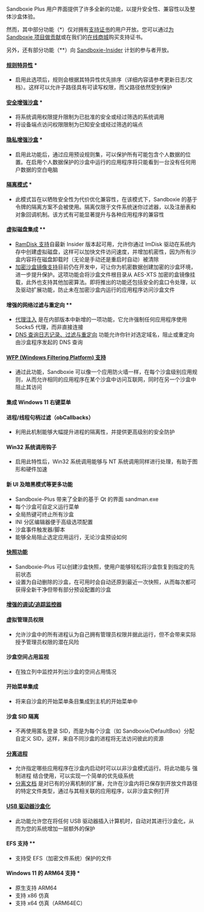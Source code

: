 Sandboxie Plus 用户界面提供了许多全新的功能，以提升安全性、兼容性以及整体沙盒体验。

然而，其中部分功能（*）仅对拥有[支持证书](../PlusContent/zh_CN/supporter-certificate.md)的用户开放。您可以通过[为 Sandboxie 项目做贡献](https://github.com/sandboxie-plus/Sandboxie/blob/master/CONTRIBUTING.md)或在我们的[在线商城](https://xanasoft.com/shop/)购买支持证书。
<!-- https://github.com/sandboxie-plus/Sandboxie/blob/master/CONTRIBUTING.md 贡献者证书文档没有翻译，故没有修改md文件指向。等待后续翻译后，重新指定 -->


另外，还有部分功能（**）向 [Sandboxie-Insider](../PlusContent/zh_CN/Sandboxie-Insider.md) 计划的参与者开放。


#### [规则特异性](../PlusContent/zh_CN/RuleSpecificity.md) *
 - 启用此选项后，规则会根据其特异性优先排序（详细内容请参考更新日志/文档）。这样可以允许子路径具有可读写权限，而父路径依然受到保护


#### [安全增强沙盒](../PlusContent/zh_CN/security-mode.md) *
 - 将系统调用权限提升限制为已批准的安全或经过筛选的系统调用
 - 将设备端点访问权限限制为已知安全或经过筛选的端点


#### [隐私增强沙盒](../PlusContent/zh_CN/privacy-mode.md) *
- 启用此功能后，通过应用预设规则集，可以保护所有可能包含个人数据的位置。在启用个人数据保护的沙盒中运行的应用程序将只能看到一台没有任何用户数据的空白电脑


#### [隔离模式](../PlusContent/zh_CN/compartment-mode.md) *
- 此模式旨在以牺牲安全性为代价优化兼容性，在该模式下，Sandboxie 的基于令牌的隔离方案不会被使用。隔离仅限于文件系统迷你过滤器，以及注册表和对象回调机制。该方式有可能显著提升与各种应用程序的兼容性


#### 虚拟磁盘集成 **
- [RamDisk 支持](../PlusContent/zh_CN/RamDiskSupport.md)自最新 Insider 版本起可用，允许你通过 ImDisk 驱动在系统内存中创建虚拟磁盘，这样可以加快文件访问速度，并增加机密性，因为所有沙盒内容将在磁盘卸载时（无论是手动还是重启时自动）被清除
- [加密沙盒镜像支持](../PlusContent/zh_CN/BoxEncryption.md)目前仍在开发中，可让你为机密数据创建加密的沙盒环境，进一步提升保护。这项功能会将沙盒文件根目录从 AES-XTS 加密的盒镜像挂载，此外也支持其他加密算法。即将推出的功能还包括安全的盒口令处理，以及驱动扩展功能，防止未在加密沙盒内运行的应用程序访问沙盒文件


#### 增强的网络过滤与重定向 **
 - [代理注入](../PlusContent/zh_CN/ProxySupport.md) 是在内部版本中新增的一项功能，它允许强制任何应用程序使用 Socks5 代理，而非直接连接
 - [DNS 查询日志记录、过滤与重定向](../PlusContent/zh_CN/DNSFilter.md) 功能允许你针对选定域名，阻止或重定向由沙盒程序发起的 DNS 查询


#### [WFP (Windows Filtering Platform) 支持](../PlusContent/zh_CN/WFPSupport.md)
 - 通过此功能，Sandboxie 可以像一个应用防火墙一样，在每个沙盒级别应用规则，从而允许相同的应用程序在某个沙盒中访问互联网，同时在另一个沙盒中阻止其访问


#### 集成 Windows 11 右键菜单


#### 进程/线程句柄过滤（obCallbacks）
- 利用此机制能够大幅提升进程的隔离性，并提供更高级别的安全防护


#### Win32 系统调用钩子
- 启用此特性后，Win32 系统调用能够与 NT 系统调用同样进行处理，有助于图形和硬件加速


#### 新 UI 及暗黑模式等更多功能
- Sandboxie-Plus 带来了全新的基于 Qt 的界面 sandman.exe
- 每个沙盒可自定义运行菜单
- 全局热键可终止所有沙盒
- INI 分区编辑器便于高级选项配置
- 沙盒事件触发器/脚本
- 能够全局阻止选定应用运行，无论沙盒预设如何


#### [快照功能](../PlusContent/BoxSnapshots.md)
- Sandboxie-Plus 可以创建沙盒快照，使用户能够轻松将沙盒恢复到指定的先前状态
- 设置为自动删除的沙盒，在可用时会自动还原到最近一次快照，从而每次都可获得全新干净但带有部分预设配置的沙盒


#### [增强的调试/追踪监控器](../PlusContent/TraceLog.md)


#### 虚拟管理员权限
 - 允许沙盒中的所有进程认为自己拥有管理员权限并据此运行，但不会带来实际授予管理员权限的潜在风险


#### 沙盒空间占用监视
 - 在独立列中监控并列出沙盒的空间占用情况


#### 开始菜单集成
 - 将来自沙盒的开始菜单条目集成到主机的开始菜单中


#### 沙盒 SID 隔离
 - 不再使用匿名登录 SID，而是为每个沙盒（如 Sandboxie/DefaultBox）分配自定义 SID，这样，来自不同沙盒的进程将无法访问彼此的资源


#### [分离进程](../Content/BreakoutProcess.md)
- 允许指定哪些应用程序在沙盒内启动时可以以非沙盒模式运行。将此功能与 强制进程 结合使用，可以实现一个简单的优先级系统
- [分离文档](../Content/BreakoutDocument.md) 是对已有的分离机制的扩展，允许在沙盒内将已保存到开放文件路径的特定文件类型，通过与其相关联的应用程序，以非沙盒实例打开


#### [USB 驱动器沙盒化](../PlusContent/USBSandboxing.md)
- 此功能允许您在将任何 USB 驱动器插入计算机时，自动对其进行沙盒化，从而为您的系统增加一层额外的保护


#### EFS 支持 **
 - 支持受 EFS（加密文件系统）保护的文件


#### Windows 11 的 ARM64 支持 *
 - 原生支持 ARM64
 - 支持 x86 仿真
 - 支持 x64 仿真（ARM64EC）
